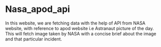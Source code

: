 # Nasa_apod_api
In this website, we are fetching data with the help of API from NASA website, with reference to apod website i.e Astranaut picture of the day. This will fetch image taken by NASA with a concise brief about the image and that particular incident.

